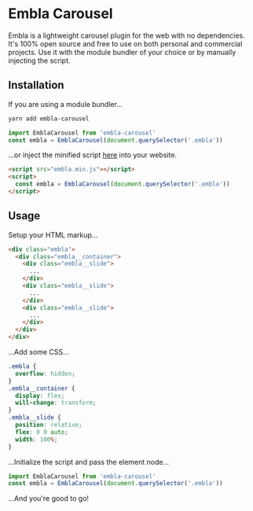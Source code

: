 # Embla Carousel

Embla is a lightweight carousel plugin for the web with no dependencies. It's 100% open source and free to use on both personal and commercial projects. Use it with the module bundler of your choice or by manually injecting the script.

## Installation

If you are using a module bundler...

```bash
yarn add embla-carousel
```

```javascript
import EmblaCarousel from 'embla-carousel'
const embla = EmblaCarousel(document.querySelector('.embla'))
```

...or inject the minified script [here](https://raw.githubusercontent.com/davidcetinkaya/embla-carousel/master/sandbox/index.js) into your website.

```html
<script src="embla.min.js"></script>
<script>
  const embla = EmblaCarousel(document.querySelector('.embla'))
</script>
```

## Usage

Setup your HTML markup...

```html
<div class="embla">
  <div class="embla__container">
    <div class="embla__slide">
      ...
    </div>
    <div class="embla__slide">
      ...
    </div>
    <div class="embla__slide">
      ...
    </div>
  </div>
</div>
```

...Add some CSS...

```css
.embla {
  overflow: hidden;
}
.embla__container {
  display: flex;
  will-change: transform;
}
.embla__slide {
  position: relative;
  flex: 0 0 auto;
  width: 100%;
}
```

...Initialize the script and pass the element node...

```javascript
import EmblaCarousel from 'embla-carousel'
const embla = EmblaCarousel(document.querySelector('.embla'))
```

...And you're good to go!
